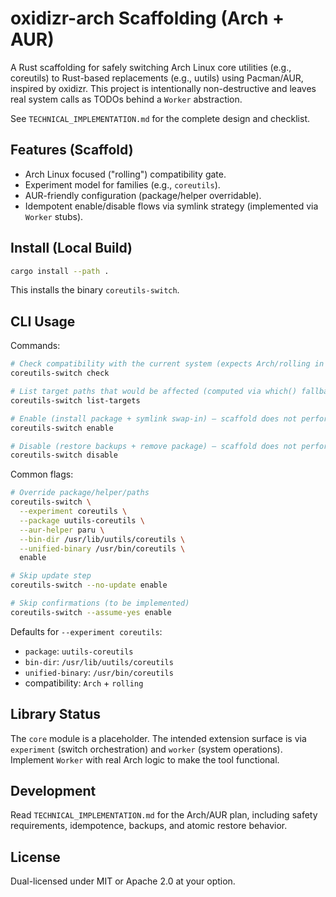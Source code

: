 # oxidizr-arch Scaffolding (Arch + AUR)

A Rust scaffolding for safely switching Arch Linux core utilities (e.g., coreutils) to Rust-based replacements (e.g., uutils) using Pacman/AUR, inspired by oxidizr. This project is intentionally non-destructive and leaves real system calls as TODOs behind a `Worker` abstraction.

See `TECHNICAL_IMPLEMENTATION.md` for the complete design and checklist.

## Features (Scaffold)

- Arch Linux focused ("rolling") compatibility gate.
- Experiment model for families (e.g., `coreutils`).
- AUR-friendly configuration (package/helper overridable).
- Idempotent enable/disable flows via symlink strategy (implemented via `Worker` stubs).

## Install (Local Build)

```bash
cargo install --path .
```

This installs the binary `coreutils-switch`.

## CLI Usage

Commands:

```bash
# Check compatibility with the current system (expects Arch/rolling in scaffold)
coreutils-switch check

# List target paths that would be affected (computed via which() fallback)
coreutils-switch list-targets

# Enable (install package + symlink swap-in) — scaffold does not perform real system ops yet
coreutils-switch enable

# Disable (restore backups + remove package) — scaffold does not perform real system ops yet
coreutils-switch disable
```

Common flags:

```bash
# Override package/helper/paths
coreutils-switch \
  --experiment coreutils \
  --package uutils-coreutils \
  --aur-helper paru \
  --bin-dir /usr/lib/uutils/coreutils \
  --unified-binary /usr/bin/coreutils \
  enable

# Skip update step
coreutils-switch --no-update enable

# Skip confirmations (to be implemented)
coreutils-switch --assume-yes enable
```

Defaults for `--experiment coreutils`:

- `package`: `uutils-coreutils`
- `bin-dir`: `/usr/lib/uutils/coreutils`
- `unified-binary`: `/usr/bin/coreutils`
- compatibility: `Arch` + `rolling`

## Library Status

The `core` module is a placeholder. The intended extension surface is via `experiment` (switch orchestration) and `worker` (system operations). Implement `Worker` with real Arch logic to make the tool functional.

## Development

Read `TECHNICAL_IMPLEMENTATION.md` for the Arch/AUR plan, including safety requirements, idempotence, backups, and atomic restore behavior.

## License

Dual-licensed under MIT or Apache 2.0 at your option.
